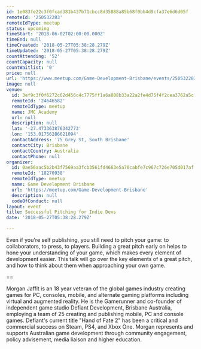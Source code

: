 ```yaml
---
id: 1e083fe22c3f0fcad381b437b71cbcc8d35888a85b68f0bb4d9cfa37e6d6d05f
remoteId: '250532283'
remoteIdType: meetup
status: upcoming
timeStart: '2018-06-02T02:00:00.000Z'
timeEnd: null
timeCreated: '2018-05-27T05:38:28.279Z'
timeUpdated: '2018-05-27T05:38:28.279Z'
countAttending: '52'
countCapacity: null
countWaitlist: '0'
price: null
url: 'https://www.meetup.com/Game-Development-Brisbane/events/250532283/'
image: null
venue:
  id: 3ef9c3f0f6272c62d456c4c7775ff1a6a808b33a22a2fe4d75f4f2cea3762a5c
  remoteId: '24646582'
  remoteIdType: meetup
  name: JMC Academy
  url: null
  description: null
  lat: '-27.473363876342773'
  lon: '153.01756286621094'
  contactAddress: '75 Grey St, South Brisbane'
  contactCity: Brisbane
  contactCountry: Australia
  contactPhone: null
organizer:
  id: 0ae56aac5b2b43f7569aa3fcb3561fd4663e5a70cabfe7c967c726e705d017af
  remoteId: '18270938'
  remoteIdType: meetup
  name: Game Development Brisbane
  url: 'https://meetup.com/Game-Development-Brisbane'
  description: null
  codeOfConduct: null
layout: event
title: Successful Pitching for Indie Devs
date: '2018-05-27T05:38:28.279Z'

---
```

<p>Even if you're self publishing, you still need to pitch your game: to collaborators, to press, to players. Building a great pitch early on helps to hone your understanding of your game, which makes every element of development easier. This talk will go over the key elements of a great pitch, and how to think about them when approaching your own game.</p> <p>==</p> <p>Morgan Jaffit is an 18 year veteran of the global games industry creating games for PC, consoles, mobile, and alternate gaming platforms including virtual and augmented reality. He is the Gamerunner and co-founder of independent game studio Defiant Development, Brisbane Australia, employing a team of 25 creating and publishing mobile, PC and console games. Defiant's current title "Hand of Fate 2" has been a critical and commercial success on Steam, PS4, and Xbox One. Morgan represents and supports Australian game development through community engagement, policy advisement, media liaison and higher education.</p>
